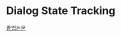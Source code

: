 # Dialog State Tracking

<a href="https://drive.google.com/file/d/1by4eFGZhBdf3sT7rTKtpRBnPAzuV6k27/view?usp=sharing">졸업논문</a>
